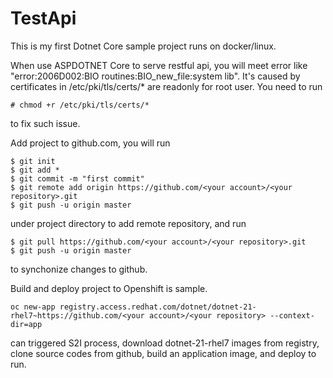 # TestApi

This is my first Dotnet Core sample project runs on docker/linux.

When use ASPDOTNET Core to serve restful api, you will meet error like "error:2006D002:BIO routines:BIO_new_file:system lib".
It's caused by certificates in /etc/pki/tls/certs/* are readonly for root user.
You need to run
```
# chmod +r /etc/pki/tls/certs/*
```
to fix such issue.

Add project to github.com, you will run
```
$ git init
$ git add *
$ git commit -m "first commit"
$ git remote add origin https://github.com/<your account>/<your repository>.git
$ git push -u origin master
```
under project directory to add remote repository, and run 
```
$ git pull https://github.com/<your account>/<your repository>.git
$ git push -u origin master
```
to synchonize changes to github.

Build and deploy project to Openshift is sample.
```
oc new-app registry.access.redhat.com/dotnet/dotnet-21-rhel7~https://github.com/<your account>/<your repository> --context-dir=app
```
can triggered S2I process, download dotnet-21-rhel7 images from registry, clone source codes from github, build an application image, and deploy to run.
